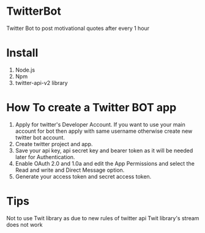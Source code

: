# TwitterBot

Twitter Bot to post motivational quotes after every 1 hour 

# Install
1. Node.js
2. Npm 
3. twitter-api-v2 library

# How To create a Twitter BOT app
 1. Apply for twitter's Developer Account.
    If you want to use your main account for bot then apply with same username otherwise
    create new twitter bot account.
 2. Create twitter project and app.
 3. Save your api key, api secret key and bearer token as it will be needed later for       Authentication.
 4. Enable OAuth 2.0 and 1.0a and edit the App Permissions and select the Read and write     and Direct Message option.
 5. Generate your access token and secret access token.
 
# Tips
Not to use Twit library as due to new rules of twitter api Twit library's stream does not work 
